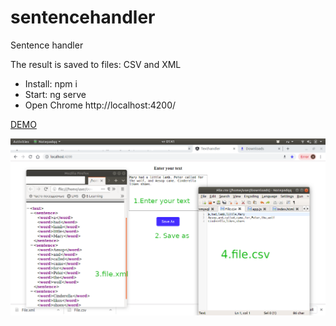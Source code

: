 # sentencehandler

Sentence handler

The result is saved to files: CSV and XML

    
   
- Install: npm i 
- Start: ng serve
- Open Chrome http://localhost:4200/

[DEMO](https://feliciter.github.io/sentencehandler/) 

![notice](https://github.com/Feliciter/sentencehandler/blob/master/notice.png)



